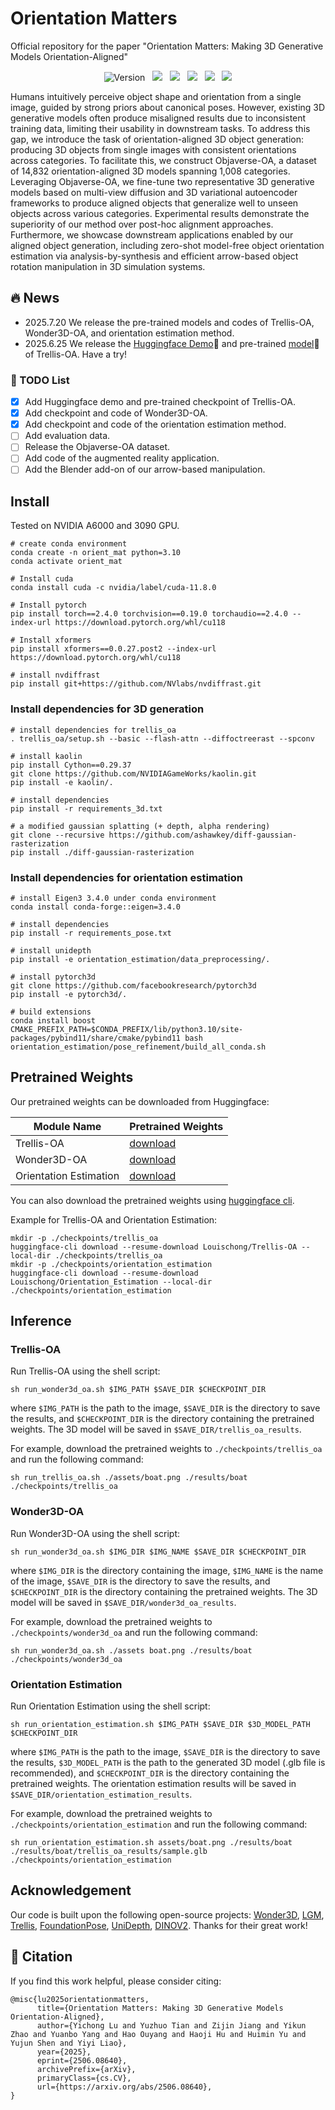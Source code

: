 # Orientation Matters
Official repository for the paper "Orientation Matters: Making 3D Generative Models Orientation-Aligned"

<div align="center">
 
![Version](https://img.shields.io/badge/version-1.0.0-blue) &nbsp;
 <a href='https://xdimlab.github.io/Orientation_Matters/'><img src='https://img.shields.io/badge/Project-Page-Green'></a> &nbsp;
 <a href='https://arxiv.org/abs/2506.08640'><img src='https://img.shields.io/badge/arXiv-2506.08640-b31b1b.svg'></a> &nbsp;
 <a href='https://huggingface.co/spaces/Louischong/Trellis-OA'><img src='https://img.shields.io/badge/%F0%9F%A4%97%20Hugging%20Face-Demo-red'></a> &nbsp;
 <a href='https://huggingface.co/Louischong/Trellis-OA'><img src='https://img.shields.io/badge/%F0%9F%A4%97%20Hugging%20Face-Model-blue'></a> &nbsp;
<img src='assets/teaser.png'></img>
</div>

Humans intuitively perceive object shape and orientation from a single image, guided by strong priors about canonical poses. However, existing 3D generative models often produce misaligned results due to inconsistent training data, limiting their usability in downstream tasks. To address this gap, we introduce the task of orientation-aligned 3D object generation: producing 3D objects from single images with consistent orientations across categories. To facilitate this, we construct Objaverse-OA, a dataset of 14,832 orientation-aligned 3D models spanning 1,008 categories. Leveraging Objaverse-OA, we fine-tune two representative 3D generative models based on multi-view diffusion and 3D variational autoencoder frameworks to produce aligned objects that generalize well to unseen objects across various categories. Experimental results demonstrate the superiority of our method over post-hoc alignment approaches. Furthermore, we showcase downstream applications enabled by our aligned object generation, including zero-shot model-free object orientation estimation via analysis-by-synthesis and efficient arrow-based object rotation manipulation in 3D simulation systems.

## 🔥 News
- 2025.7.20 We release the pre-trained models and codes of Trellis-OA, Wonder3D-OA, and orientation estimation method.
- 2025.6.25 We release the [Huggingface Demo](https://huggingface.co/spaces/Louischong/Trellis-OA)🤗 and pre-trained [model](https://huggingface.co/Louischong/Trellis-OA)🤗 of Trellis-OA. Have a try!

### 📝 TODO List
- [x] Add Huggingface demo and pre-trained checkpoint of Trellis-OA.
- [x] Add checkpoint and code of Wonder3D-OA.
- [x] Add checkpoint and code of the orientation estimation method.
- [ ] Add evaluation data.
- [ ] Release the Objaverse-OA dataset.
- [ ] Add code of the augmented reality application.
- [ ] Add the Blender add-on of our arrow-based manipulation.

## Install

Tested on NVIDIA A6000 and 3090 GPU.

```
# create conda environment
conda create -n orient_mat python=3.10
conda activate orient_mat

# Install cuda
conda install cuda -c nvidia/label/cuda-11.8.0

# Install pytorch
pip install torch==2.4.0 torchvision==0.19.0 torchaudio==2.4.0 --index-url https://download.pytorch.org/whl/cu118

# Install xformers
pip install xformers==0.0.27.post2 --index-url https://download.pytorch.org/whl/cu118

# install nvdiffrast
pip install git+https://github.com/NVlabs/nvdiffrast.git
```

### Install dependencies for 3D generation


```
# install dependencies for trellis_oa
. trellis_oa/setup.sh --basic --flash-attn --diffoctreerast --spconv

# install kaolin
pip install Cython==0.29.37
git clone https://github.com/NVIDIAGameWorks/kaolin.git
pip install -e kaolin/.

# install dependencies
pip install -r requirements_3d.txt

# a modified gaussian splatting (+ depth, alpha rendering)
git clone --recursive https://github.com/ashawkey/diff-gaussian-rasterization
pip install ./diff-gaussian-rasterization
```


### Install dependencies for orientation estimation

```
# install Eigen3 3.4.0 under conda environment
conda install conda-forge::eigen=3.4.0

# install dependencies
pip install -r requirements_pose.txt

# install unidepth
pip install -e orientation_estimation/data_preprocessing/.

# install pytorch3d
git clone https://github.com/facebookresearch/pytorch3d
pip install -e pytorch3d/.

# build extensions
conda install boost
CMAKE_PREFIX_PATH=$CONDA_PREFIX/lib/python3.10/site-packages/pybind11/share/cmake/pybind11 bash orientation_estimation/pose_refinement/build_all_conda.sh
```

## Pretrained Weights

Our pretrained weights can be downloaded from Huggingface:

| Module Name | Pretrained Weights |
| --------- | --------- |
| Trellis-OA | [download](https://huggingface.co/Louischong/Trellis-OA) |
| Wonder3D-OA | [download](https://huggingface.co/Louischong/Wonder3D-OA) |
| Orientation Estimation | [download](https://huggingface.co/Louischong/Orientation_Estimation) |

You can also download the pretrained weights using [huggingface cli](https://huggingface.co/docs/huggingface_hub/guides/cli).

Example for Trellis-OA and Orientation Estimation:

```
mkdir -p ./checkpoints/trellis_oa
huggingface-cli download --resume-download Louischong/Trellis-OA --local-dir ./checkpoints/trellis_oa
mkdir -p ./checkpoints/orientation_estimation
huggingface-cli download --resume-download Louischong/Orientation_Estimation --local-dir ./checkpoints/orientation_estimation
```



## Inference

### Trellis-OA

Run Trellis-OA using the shell script:

```
sh run_wonder3d_oa.sh $IMG_PATH $SAVE_DIR $CHECKPOINT_DIR
```

where `$IMG_PATH` is the path to the image, `$SAVE_DIR` is the directory to save the results, and `$CHECKPOINT_DIR` is the directory containing the pretrained weights. The 3D model will be saved in `$SAVE_DIR/trellis_oa_results`.

For example, download the pretrained weights to `./checkpoints/trellis_oa` and run the following command:

```
sh run_trellis_oa.sh ./assets/boat.png ./results/boat ./checkpoints/trellis_oa
```

### Wonder3D-OA

Run Wonder3D-OA using the shell script:

```
sh run_wonder3d_oa.sh $IMG_DIR $IMG_NAME $SAVE_DIR $CHECKPOINT_DIR
```

where `$IMG_DIR` is the directory containing the image, `$IMG_NAME` is the name of the image, `$SAVE_DIR` is the directory to save the results, and `$CHECKPOINT_DIR` is the directory containing the pretrained weights. The 3D model will be saved in `$SAVE_DIR/wonder3d_oa_results`.

For example, download the pretrained weights to `./checkpoints/wonder3d_oa` and run the following command:

```
sh run_wonder3d_oa.sh ./assets boat.png ./results/boat ./checkpoints/wonder3d_oa
```

### Orientation Estimation

Run Orientation Estimation using the shell script:

```
sh run_orientation_estimation.sh $IMG_PATH $SAVE_DIR $3D_MODEL_PATH $CHECKPOINT_DIR
```

where `$IMG_PATH` is the path to the image, `$SAVE_DIR` is the directory to save the results, `$3D_MODEL_PATH` is the path to the generated 3D model (.glb file is recommended), and `$CHECKPOINT_DIR` is the directory containing the pretrained weights. The orientation estimation results will be saved in `$SAVE_DIR/orientation_estimation_results`.

For example, download the pretrained weights to `./checkpoints/orientation_estimation` and run the following command:

```
sh run_orientation_estimation.sh assets/boat.png ./results/boat ./results/boat/trellis_oa_results/sample.glb ./checkpoints/orientation_estimation
```

## Acknowledgement

Our code is built upon the following open-source projects:
[Wonder3D](https://github.com/xxlong0/Wonder3D), [LGM](https://github.com/3DTopia/LGM), [Trellis](https://github.com/microsoft/TRELLIS), [FoundationPose](https://github.com/NVlabs/FoundationPose), [UniDepth](https://github.com/lpiccinelli-eth/UniDepth), [DINOV2](https://github.com/facebookresearch/dinov2). Thanks for their great work!

## 🔗 Citation
If you find this work helpful, please consider citing:
```BibTeXw
@misc{lu2025orientationmatters,
      title={Orientation Matters: Making 3D Generative Models Orientation-Aligned}, 
      author={Yichong Lu and Yuzhuo Tian and Zijin Jiang and Yikun Zhao and Yuanbo Yang and Hao Ouyang and Haoji Hu and Huimin Yu and Yujun Shen and Yiyi Liao},
      year={2025},
      eprint={2506.08640},
      archivePrefix={arXiv},
      primaryClass={cs.CV},
      url={https://arxiv.org/abs/2506.08640}, 
}
```

